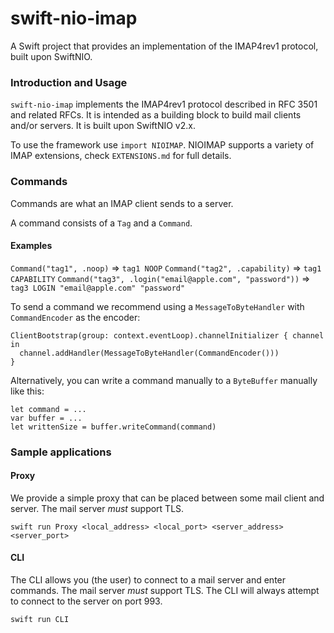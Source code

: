 # swift-nio-imap

A Swift project that provides an implementation of the IMAP4rev1 protocol, built upon SwiftNIO.

### Introduction and Usage

`swift-nio-imap` implements the IMAP4rev1 protocol described in RFC 3501 and related RFCs. It is intended as a building block to build mail clients and/or servers. It is built upon SwiftNIO v2.x.

To use the framework use `import NIOIMAP`. NIOIMAP supports a variety of IMAP extensions, check `EXTENSIONS.md` for full details.

### Commands

Commands are what an IMAP client sends to a server.

A command consists of a `Tag` and a `Command`.

#### Examples
`Command("tag1", .noop)` => `tag1 NOOP`
`Command("tag2", .capability)` => `tag1 CAPABILITY`
`Command("tag3", .login("email@apple.com", "password"))` => `tag3 LOGIN "email@apple.com" "password"`

To send a command we recommend using a `MessageToByteHandler` with `CommandEncoder` as the encoder:

```
ClientBootstrap(group: context.eventLoop).channelInitializer { channel in
  channel.addHandler(MessageToByteHandler(CommandEncoder()))
}
```

Alternatively, you can write a command manually to a `ByteBuffer` manually like this:
```
let command = ...
var buffer = ...
let writtenSize = buffer.writeCommand(command)
```

### Sample applications
#### Proxy
We provide a simple proxy that can be placed between some mail client and server. The mail server *must* support TLS.

`swift run Proxy <local_address> <local_port> <server_address> <server_port>`

#### CLI
The CLI allows you (the user) to connect to a mail server and enter commands. The mail server *must* support TLS. The CLI will always attempt to connect to the server on port 993.

`swift run CLI`
